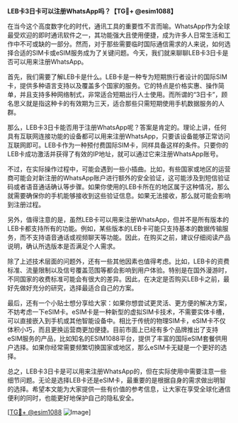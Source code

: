 **LEB卡3日卡可以注册WhatsApp吗？【TG💪+ @esim1088】**

在当今这个高度数字化的时代，通讯工具的重要性不言而喻。WhatsApp作为全球最受欢迎的即时通讯软件之一，其功能强大且使用便捷，成为许多人日常生活和工作中不可或缺的一部分。然而，对于那些需要临时国际通信需求的人来说，如何选择合适的SIM卡或eSIM服务成为了关键问题。今天，我们就来聊聊LEB卡3日卡是否可以用来注册WhatsApp。

首先，我们需要了解LEB卡是什么。LEB卡是一种专为短期旅行者设计的国际SIM卡，提供多种语言支持以及覆盖多个国家的服务。它的特点是价格实惠、操作简单，并且支持多种网络制式，非常适合短期出行人士使用。而所谓的“3日卡”，顾名思义就是指这种卡的有效期为三天，适合那些只需短期使用手机数据服务的人群。

那么，LEB卡3日卡能否用于注册WhatsApp呢？答案是肯定的。理论上讲，任何具有互联网连接功能的设备都可以用来注册WhatsApp，只要该设备能够正常访问互联网即可。LEB卡作为一种预付费国际SIM卡，同样具备这样的条件。只要你的LEB卡成功激活并获得了有效的IP地址，就可以通过它来注册WhatsApp账号。

不过，在实际操作过程中，可能会遇到一些小插曲。比如，有些国家或地区的运营商可能会对新注册的WhatsApp账户进行额外的安全验证，这可能涉及到短信验证码或者语音通话确认等步骤。如果你使用的LEB卡所在的地区属于这种情况，那么就需要确保你的手机能够接收到这些验证信息。如果无法接收，那么就可能会影响到注册过程。

另外，值得注意的是，虽然LEB卡可以用来注册WhatsApp，但并不是所有版本的LEB卡都支持所有的功能。例如，某些版本的LEB卡可能只支持基本的数据传输服务，而不支持语音通话或视频聊天等功能。因此，在购买之前，建议仔细阅读产品说明，确认所选版本是否满足个人需求。

除了上述技术层面的问题外，还有一些其他因素也值得考虑。比如，LEB卡的资费标准、流量限制以及信号覆盖范围等都会影响到用户体验。特别是在国外漫游时，不同国家的收费标准可能会有很大的差异。因此，在决定是否购买LEB卡之前，最好先做好充分的研究，选择最适合自己的方案。

最后，还有一个小贴士想分享给大家：如果你想尝试更灵活、更方便的解决方案，不妨考虑一下eSIM卡。eSIM卡是一种新型的虚拟SIM卡技术，不需要实体卡槽，可以直接嵌入到手机或其他智能设备中。相比于传统的物理SIM卡，eSIM卡不仅体积小巧，而且更换运营商更加便捷。目前市面上已经有多个品牌推出了支持eSIM服务的产品，比如知名的ESIM1088平台，提供了丰富的国际eSIM套餐供用户选择。如果你经常需要频繁切换国家或地区，那么eSIM卡无疑是一个更好的选择。

总之，LEB卡3日卡是可以用来注册WhatsApp的，但在实际使用中需要注意一些细节问题。无论是选择LEB卡还是eSIM卡，最重要的是根据自身的需求做出明智的选择。希望本文能为大家提供一些有价值的参考信息，让大家在享受全球化通信便利的同时，也能更好地保护自己的隐私安全。

[[TG💪+ @esim1088](https://t.me/s/esim1088) ![Image](https://i.postimg.cc/4NQfJmqS/Snipaste-2025-05-13-00-14-12.png)]